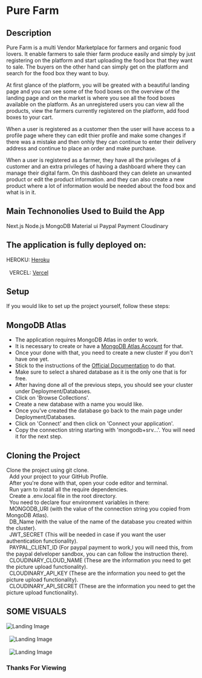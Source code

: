 # Pure Farm

## Description
Pure Farm is a multi Vendor Marketplace for farmers and organic food lovers. It enable farmers to sale thier farm produce easily and simply by just registering on the platform and start uploading the food box that they want to sale. The buyers on the other hand can simply get on the platform and search for the food box they want to buy.

At first glance of the platform, you will be greated with a beautiful landing page and you can see some of the food boxes on the overview of the landing page and on the market is where you see all the food boxes available on the platform. As an unregistered users you can view all the products, view the farmers currently registered on the platform, add food boxes to your cart.

When a user is registered as a customer then the user will have access to a profile page where they can edit thier profile and make some changes if there was a mistake and then onhly they can continue to enter their delivery address and continue to place an order and make purchase.

When a user is registered as a farmer, they have all the privileges of á customer and an extra privileges of having a dashboard where they can manage their digital farm. On this dashboard they can delete an unwanted product or edit the product information. and they can also create a new product where a lot of information would be needed about the food box and what is in it.

## Main Technonolies Used to Build the App
Next.js
Node.js
MongoDB
Material ui
Paypal Payment
Cloudinary

## The application is fully deployed on:
HEROKU:  [Heroku](https://pure-farm.herokuapp.com/)
\
&nbsp;
\
&nbsp;
VERCEL: [Vercel](https://pure-farm.vercel.app/)



## Setup
If you would like to set up the project yourself, follow these steps:

## MongoDB Atlas
- The application requires MongoDB Atlas in order to work.
- It is necessary to create or have a [MongoDB Atlas Account](https://account.mongodb.com/account/login) for that.
- Once your done with that, you need to create a new cluster if you don't have one yet.
- Stick to the instructions of the [Official Documentation](https://docs.atlas.mongodb.com/tutorial/create-new-cluster/) to do that.
- Make sure to select a shared database as it is the only one that is for free.
- After having done all of the previous steps, you should see your cluster under Deployment/Databases.
- Click on 'Browse Collections'.
- Create a new database with a name you would like.
- Once you've created the database go back to the main page under Deployment/Databases.
- Click on 'Connect' and then click on 'Connect your application'.
- Copy the connection string starting with 'mongodb+srv...'. You will need it for the next step.

## Cloning the Project
Clone the project using git clone.
\
&nbsp;
Add your project to your GitHub Profile.
\
&nbsp;
After you're done with that, open your code editor and terminal.\
&nbsp;
Run yarn to install all the require dependencies.
\
&nbsp;
Create a .env.local file in the root directory.
\
&nbsp;
You need to declare four environment variables in there:
\
&nbsp;
MONGODB_URI (with the value of the connection string you copied from MongoDB Atlas).
\
&nbsp;
DB_Name (with the value of the name of the database you created within the cluster).
\
&nbsp;
JWT_SECRET (This will be needed in case if you want the user authentication functionality).
\
&nbsp;
PAYPAL_CLIENT_ID (For paypal payment to work,l you will need this, from the paypal delveloper sandbox, you can can follow the instruction there).
\
&nbsp;
CLOUDINARY_CLOUD_NAME (These are the information you need to get the picture upload functionality).
\
&nbsp;
CLOUDINARY_API_KEY (These are the information you need to get the picture upload functionality).
\
&nbsp;
CLOUDINARY_API_SECRET (These are the information you need to get the picture upload functionality).

## SOME VISUALS
![Landing Image](https://i.imgur.com/AgCsF2k.png) 
\
&nbsp;
\
&nbsp;
![Landing Image](https://i.imgur.com/62NYybP.png) 
\
&nbsp;
\
&nbsp;
![Landing Image](https://i.imgur.com/mIXcBNX.png) 

### Thanks For Viewing

